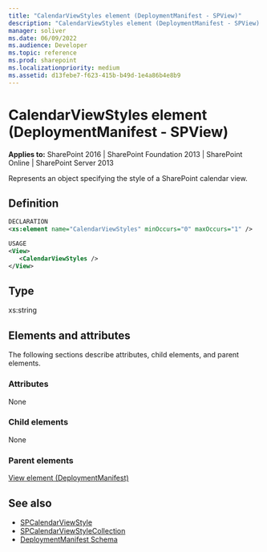 ```yaml
---
title: "CalendarViewStyles element (DeploymentManifest - SPView)"
description: "CalendarViewStyles element (DeploymentManifest - SPView) represents an object specifying the style of a SharePoint calendar view."
manager: soliver
ms.date: 06/09/2022
ms.audience: Developer
ms.topic: reference
ms.prod: sharepoint
ms.localizationpriority: medium
ms.assetid: d13febe7-f623-415b-b49d-1e4a86b4e8b9
---
```


# CalendarViewStyles element (DeploymentManifest - SPView)

**Applies to:** SharePoint 2016 | SharePoint Foundation 2013 | SharePoint Online | SharePoint Server 2013 
  
Represents an object specifying the style of a SharePoint calendar view.

## Definition

```XML
DECLARATION
<xs:element name="CalendarViewStyles" minOccurs="0" maxOccurs="1" />

USAGE
<View>
   <CalendarViewStyles />
</View>

```

## Type

xs:string
  
## Elements and attributes

The following sections describe attributes, child elements, and parent elements.

### Attributes

None
   
### Child elements

None
   
### Parent elements

[View element (DeploymentManifest)](view-element-deploymentmanifest.md)
   
## See also

- [SPCalendarViewStyle](https://msdn.microsoft.com/library/Microsoft.SharePoint.SPCalendarViewStyle.aspx) 
- [SPCalendarViewStyleCollection](https://msdn.microsoft.com/library/Microsoft.SharePoint.SPCalendarViewStyleCollection.aspx)
- [DeploymentManifest Schema](deploymentmanifest-schema.md)

